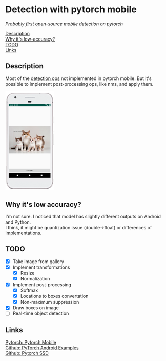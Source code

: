 # Detection with pytorch mobile
*Probably first open-source mobile detection on pytorch*

[Description](#description)  
[Why it's low-accuracy?](#why-its-low-accuracy)  
[TODO](#todo)  
[Links](#links)

## Description
Most of the [detection ops](https://pytorch.org/docs/stable/torchvision/ops.html) not implemented in pytorch mobile. 
But it's possible to implement post-processing ops, like nms, and apply them.

<img src="https://raw.githubusercontent.com/temirgaliyev/pytorch_mobile_detection/master/static/pytorch_detection_cats.png" width=30% height=30%>


## Why it's low accuracy?
I'm not sure. I noticed that model has slightly different outputs on Android and Python.  
I think, it might be quantization issue (double→float) or differences of implementations.

## TODO
- [x] Take image from gallery
- [x] Implement transformations
  - [x] Resize
  - [x] Normalization
- [x] Implement post-processing
  - [x] Softmax
  - [x] Locations to boxes convertation
  - [x] Non-maximum suppression
- [x] Draw boxes on image
- [ ] Real-time object detection

## Links
[Pytorch: Pytorch Mobile](https://pytorch.org/mobile/android/)  
[Github: PyTorch Android Examples](https://github.com/pytorch/android-demo-app)  
[Github: Pytorch SSD](https://github.com/qfgaohao/pytorch-ssd)
